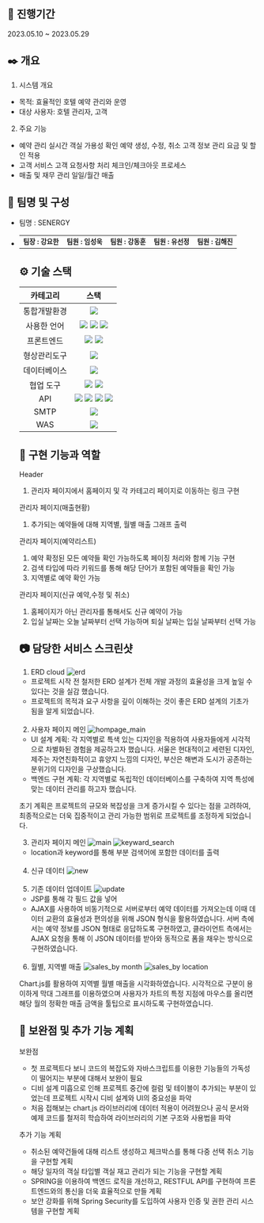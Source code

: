 ## 📆 진행기간
2023.05.10 ~ 2023.05.29



## ✒️ 개요
1. 시스템 개요

- 목적: 효율적인 호텔 예약 관리와 운영
- 대상 사용자: 호텔 관리자, 고객


2. 주요 기능
- 예약 관리
실시간 객실 가용성 확인
예약 생성, 수정, 취소
고객 정보 관리
요금 및 할인 적용
- 고객 서비스
고객 요청사항 처리
체크인/체크아웃 프로세스
- 매출 및 재무 관리
일일/월간 매출




## 🚶 팀명 및 구성
- 팀명 : SENERGY
- <table>
  <tbody>
    <tr>
      <td align="center"><sub><b>팀장 : 강요한</b></sub></a><br /></td>
      <td align="center"><sub><b>팀원 : 임성욱</b></sub></a><br /></td>
      <td align="center"><sub><b>팀원 : 강동훈</b></sub></a><br /></td>
      <td align="center"><sub><b>팀원 : 유선정</b></sub></a><br /></td>
      <td align="center"><sub><b>팀원 : 김해진</b></sub></a><br /></td>
    </tr>
  </tbody>
</table>



## ⚙️ 기술 스택

|  카테고리  |                                                                                                                                                                                                 스택                                                                                                                                                                                                 |
| :--------: | :--------------------------------------------------------------------------------------------------------------------------------------------------------------------------------------------------------------------------------------------------------------------------------------------------------------------------------------------------------------------------------------------------: |
|통합개발환경|<img src="https://img.shields.io/badge/Eclipse IDE-181717?style=flat&logo=Eclipse IDE" />
|사용한 언어| <img src="https://img.shields.io/badge/Java-darkblue?style=flat&logo=Java" /> <img src="https://img.shields.io/badge/Javascript-4B4B77?style=flat&logo=Javascript" /> <img src="https://img.shields.io/badge/jQuery-0769AD?style=flat&logo=jQuery" />
|프론트엔드|<img src="https://img.shields.io/badge/HTML 5-302683?style=flat&logo=HTML5" /> <img src="https://img.shields.io/badge/CSS 3-1572B6?style=flat&logo=CSS3" />| 
|형상관리도구|<img src="https://img.shields.io/badge/Github-181717?style=flat&logo=github&logoColor=white" />
|데이터베이스|<img src="https://img.shields.io/badge/OracleDB-F80000?style=flat&logo=Oracle&logoColor=white" />
|협업 도구|<img src="https://img.shields.io/badge/Discord-5865F2?style=flat&logo=discord&logoColor=white" /> <img src="https://img.shields.io/badge/KakaoOven-FFCD00?style=flat&logo=Kakao&logoColor=white" />|
|API|  <img src="https://img.shields.io/badge/Kakao-FFCD00?style=flat&logo=Kakao&logoColor=white" /> <img src="https://img.shields.io/badge/Portone-darkblue?style=flat" /> <img src="https://img.shields.io/badge/Navigator-302683?style=flat&logo=HTML5" /> <img src="https://img.shields.io/badge/Geolocation-302683?style=flat&logo=HTML5" />|
|SMTP|<img src="https://img.shields.io/badge/네이버SMTP-03C75A?style=flat&logo=naver&logoColor=white" />|
|WAS|<img src="https://img.shields.io/badge/Tomcat 9.0-F8DC75?style=flat&logo=Apache Tomcat&logoColor=black" />|




## 📜 구현 기능과 역할
Header
1. 관리자 페이지에서 홈페이지 및 각 카테고리 페이지로 이동하는 링크 구현

관리자 페이지(매출현황)
1. 추가되는 예약들에 대해 지역별, 월별 매출 그래프 출력

관리자 페이지(예약리스트)
1. 예약 확정된 모든 예약들 확인 가능하도록 페이징 처리와 함께 기능 구현
2. 검색 타입에 따라 키워드를 통해 해당 단어가 포함된 예약들을 확인 가능
3. 지역별로 예약 확인 가능

관리자 페이지(신규 예약,수정 및 취소)
1. 홈페이지가 아닌 관리자를 통해서도 신규 예약이 가능
2. 입실 날짜는 오늘 날짜부터 선택 가능하며 퇴실 날짜는 입실 날짜부터 선택 가능


  

## 📷 담당한 서비스 스크린샷

1. ERD cloud
![erd](https://github.com/sulim1222/semiproject/assets/169763082/77cbc2ac-9313-4eeb-9940-95a174f7a0ba)

- 프로젝트 시작 전 철저한 ERD 설계가 전체 개발 과정의 효율성을 크게 높일 수 있다는 것을 실감 했습니다.
- 프로젝트의 목적과 요구 사항을 깊이 이해하는 것이 좋은 ERD 설계의 기초가 됨을 알게 되었습니다.
<br>

2. 사용자 페이지 메인
![hompage_main](https://github.com/sulim1222/semiproject/assets/169763082/6afc196f-7100-4861-b665-44b5b1261089)

- UI 설계 계획: 각 지역별로 특색 있는 디자인을 적용하여 사용자들에게 시각적으로 차별화된 경험을 제공하고자 했습니다.
서울은 현대적이고 세련된 디자인, 제주는 자연친화적이고 휴양지 느낌의 디자인, 부산은 해변과 도시가 공존하는 분위기의 디자인을 구상했습니다.
- 백엔드 구현 계획:
각 지역별로 독립적인 데이터베이스를 구축하여 지역 특성에 맞는 데이터 관리를 하고자 했습니다.

초기 계획은 프로젝트의 규모와 복잡성을 크게 증가시킬 수 있다는 점을 고려하여, 최종적으로는 더욱 집중적이고 관리 가능한 범위로 프로젝트를 조정하게 되었습니다.
<br>

3. 관리자 페이지 메인
![main](https://github.com/sulim1222/semiproject/assets/169763082/cef980e0-9d02-40cb-ad51-183dce98f116)
![keyward_search](https://github.com/sulim1222/semiproject/assets/169763082/bafc7989-abc8-49ae-95b9-3a7d2aeb8404)
- location과 keyword를 통해 부분 검색어에 포함한 데이터를 출력
<br>

4. 신규 데이터
![new](https://github.com/sulim1222/semiproject/assets/169763082/f6cec911-d5d1-488c-87ac-88a6aad3582c)
<br>

5. 기존 데이터 업데이트
![update](https://github.com/sulim1222/semiproject/assets/169763082/81c8aa9b-5aeb-4527-8c69-0045e95cd6e1)

- JSP를 통해 각 필드 값을 넣어
- AJAX를 사용하여 비동기적으로 서버로부터 예약 데이터를 가져오는데 이때 데이터 교환의 효율성과 편의성을 위해 JSON 형식을 활용하였습니다. 서버 측에서는 예약 정보를 JSON 형태로 응답하도록 구현하였고, 클라이언트 측에서는 AJAX 요청을 통해 이 JSON 데이터를 받아와 동적으로 폼을 채우는 방식으로 구현하였습니다.
<br>

6. 월별, 지역별 매출
![sales_by month](https://github.com/sulim1222/semiproject/assets/169763082/3e523ae9-bf7e-483e-a71b-4d116d9d1262)
![sales_by location](https://github.com/sulim1222/semiproject/assets/169763082/05da14ce-9410-4f89-8593-cec2751f9efe)

Chart.js를 활용하여 지역별 월별 매출을 시각화하였습니다.
시각적으로 구분이 용이하게 막대 그래프를 이용하였으며 사용자가 차트의 특정 지점에 마우스를 올리면 해당 월의 정확한 매출 금액을 툴팁으로 표시하도록 구현하였습니다.




## 🔖 보완점 및 추가 기능 계획
보완점
- 첫 프로젝트다 보니 코드의 복잡도와 자바스크립트를 이용한 기능들의 가독성이 떨어지는 부분에 대해서 보완이 필요
- 디비 설계 미흡으로 인해 프로젝트 중간에 컬럼 및 테이블이 추가되는 부분이 있었는데 프로젝트 시작시 디비 설계와 UI의 중요성을 파악
- 처음 접해보는 chart.js 라이브러리에 데이터 적용이 어려웠으나 공식 문서와 예제 코드를 철저히 학습하여 라이브러리의 기본 구조와 사용법을 파악

추가 기능 계획
- 취소된 예약건들에 대해 리스트 생성하고 체크박스를 통해 다중 선택 취소 기능을 구현할 계획
- 해당 일자의 객실 타입별 객실 재고 관리가 되는 기능을 구현할 계획
- SPRING을 이용하여 백엔드 로직을 개선하고, RESTFUL API를 구현하여 프론트엔드와의 통신을 더욱 효율적으로 만들 계획
- 보안 강화를 위해 Spring Security를 도입하여 사용자 인증 및 권한 관리 시스템을 구현할 계획


